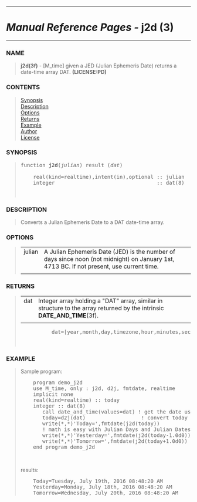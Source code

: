 <?
<body>
  <a name="top" id="top"></a>
  <div id="Container">
    <div id="Content">
      <div class="c29">
        <hr />
        <h1><i>Manual Reference Pages -</i> j2d (3)</h1>
        <hr />
      </div><a name="0"></a>
      <h3><a name="0">NAME</a></h3>
      <blockquote>
        <b>j2d(3f)</b> - [M_time] given a JED (Julian Ephemeris Date) returns a date-time array DAT. <b>(LICENSE:PD)</b>
      </blockquote><a name="contents" id="contents"></a>
      <h3>CONTENTS</h3>
      <blockquote>
        <a href="#1">Synopsis</a><br />
        <a href="#2">Description</a><br />
        <a href="#3">Options</a><br />
        <a href="#4">Returns</a><br />
        <a href="#5">Example</a><br />
        <a href="#6">Author</a><br />
        <a href="#7">License</a><br />
      </blockquote><a name="8"></a>
      <h3><a name="8">SYNOPSIS</a></h3>
      <blockquote>
        <pre>
function <b>j2d</b>(<i>julian</i>) result (<i>dat</i>)
<br />    real(kind=realtime),intent(in),optional :: julian
    integer                                 :: dat(8)
<br />
</pre>
      </blockquote><a name="2"></a>
      <h3><a name="2">DESCRIPTION</a></h3>
      <blockquote>
        <p>Converts a Julian Ephemeris Date to a DAT date-time array.</p>
      </blockquote><a name="3"></a>
      <h3><a name="3">OPTIONS</a></h3>
      <blockquote>
        <table cellpadding="3">
          <tr valign="top">
            <td class="c30" width="6%" nowrap="nowrap">julian</td>
            <td valign="bottom">A Julian Ephemeris Date (JED) is the number of days since noon (not midnight) on January 1st, 4713 BC. If not present, use
            current time.</td>
          </tr>
          <tr>
            <td></td>
          </tr>
        </table>
      </blockquote><a name="4"></a>
      <h3><a name="4">RETURNS</a></h3>
      <blockquote>
        <table cellpadding="3">
          <tr valign="top">
            <td class="c30" width="6%" nowrap="nowrap">dat</td>
            <td valign="bottom">Integer array holding a "DAT" array, similar in structure to the array returned by the intrinsic
            <b>DATE_AND_TIME</b>(3f).</td>
          </tr>
          <tr>
            <td></td>
          </tr>
        </table><!-- .nf -->
        <pre>
          dat=[year,month,day,timezone,hour,minutes,seconds,milliseconds]
<br />
</pre>
      </blockquote><a name="5"></a>
      <h3><a name="5">EXAMPLE</a></h3>
      <blockquote>
        Sample program:
        <pre>
    program demo_j2d
    use M_time, only : j2d, d2j, fmtdate, realtime
    implicit none
    real(kind=realtime) :: today
    integer :: dat(8)
       call date_and_time(values=dat) ! get the date using intrinsic
       today=d2j(dat)                  ! convert today to Julian Date
       write(*,*)'Today=',fmtdate(j2d(today))
       ! math is easy with Julian Days and Julian Dates
       write(*,*)'Yesterday=',fmtdate(j2d(today-1.0d0))
       write(*,*)'Tomorrow=',fmtdate(j2d(today+1.0d0))
    end program demo_j2d
<br />
</pre>results:
        <pre>
    Today=Tuesday, July 19th, 2016 08:48:20 AM
    Yesterday=Monday, July 18th, 2016 08:48:20 AM
    Tomorrow=Wednesday, July 20th, 2016 08:48:20 AM
</pre>
      </blockquote><a name="6"></a>
    </div>
  </div>
</body>
